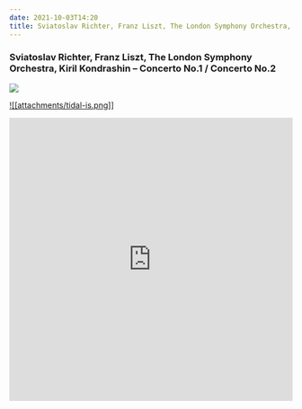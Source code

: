 ```yaml
---
date: 2021-10-03T14:20  
title: Sviatoslav Richter, Franz Liszt, The London Symphony Orchestra, Kiril Kondrashin – Concerto No.1 · Concerto No.2  
---
```

### Sviatoslav Richter, Franz Liszt, The London Symphony Orchestra, Kiril Kondrashin – Concerto No.1 / Concerto No.2  
[![](https://img.discogs.com/cJWw8aQx7J-lDKW3eQytvgOmNVQ=/fit-in/600x601/filters:strip_icc():format(jpeg):mode_rgb():quality(90)/discogs-images/R-4841406-1377178613-2604.jpeg.jpg)][1]   
  
[1]: https://www.discogs.com/release/4841406  
[3]: https://listen.tidal.com/album/15052717  
  
[![[attachments/tidal-is.png]]][3]  
  
<div style="position: relative; padding-bottom: 100%; height: 0; overflow: hidden; max-width: 100%;"><iframe src="https://embed.tidal.com/albums/15052717?layout=gridify" frameborder= "0" allowfullscreen style="position: absolute; top: 0; left: 0; width: 100%; height: 1px; min-height: 100%; margin: 0 auto;"></iframe></div>